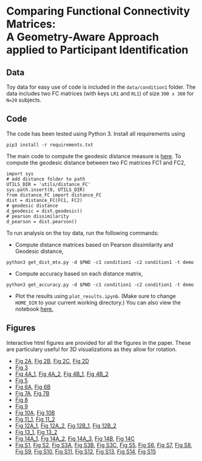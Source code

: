 # Comparing Functional Connectivity Matrices: <br/>A Geometry-Aware Approach applied to Participant Identification

## Data
Toy data for easy use of code is included in the `data/condition1` folder. The data includes two FC matrices (with keys `LR1` and `RL1`) of size `300 x 300` for `N=20` subjects.

## Code
The code has been tested using Python 3. Install all requirements using
```
pip3 install -r requirements.txt
```

The main code to compute the geodesic distance measure is [here](https://github.com/makto-toruk/FC_geodesic/blob/master/utils/distance_FC/distance_FC.py).
To compute the geodesic distance between two FC matrices FC1 and FC2,
```
import sys
# add distance folder to path
UTILS_DIR = 'utils/distance_FC'
sys.path.insert(0, UTILS_DIR)
from distance_FC import distance_FC
dist = distance_FC(FC1, FC2)
# geodesic distance
d_geodesic = dist.geodesic()
# pearson dissimilarity
d_pearson = dist.pearson()
```

To run analysis on the toy data, run the following commands:
* Compute distance matrices based on Pearson dissimilarity and Geodesic distance,
```
python3 get_dist_mtx.py -d $PWD -c1 condition1 -c2 condition1 -t demo
```
* Compute accuracy based on each distance matrix,
```
python3 get_accuracy.py -d $PWD -c1 condition1 -c2 condition1 -t demo
```
* Plot the results using `plot_results.ipynb`. (Make sure to change `HOME_DIR` to your current working directory.) You can also view the notebook [here.](https://nbviewer.jupyter.org/github/makto-toruk/FC_geodesic/blob/master/plot_results.ipynb)

## Figures

Interactive html figures are provided for all the figures in the paper. These are particulary useful for 3D visualizations as they allow for rotation.

* [Fig 2A](https://htmlpreview.github.io/?https://github.com/makto-toruk/FC_geodesic/blob/master/figures/Fig2A.html), [Fig 2B](https://htmlpreview.github.io/?https://github.com/makto-toruk/FC_geodesic/blob/master/figures/Fig2B.html), [Fig 2C](https://htmlpreview.github.io/?https://github.com/makto-toruk/FC_geodesic/blob/master/figures/Fig2C.html), [Fig 2D](https://htmlpreview.github.io/?https://github.com/makto-toruk/FC_geodesic/blob/master/figures/Fig2D.html)
* [Fig 3](https://htmlpreview.github.io/?https://github.com/makto-toruk/FC_geodesic/blob/master/figures/Fig3.html)
* [Fig 4A_1](https://htmlpreview.github.io/?https://github.com/makto-toruk/FC_geodesic/blob/master/figures/Fig4A_1.html), [Fig 4A_2](https://htmlpreview.github.io/?https://github.com/makto-toruk/FC_geodesic/blob/master/figures/Fig4A_2.html), [Fig 4B_1](https://htmlpreview.github.io/?https://github.com/makto-toruk/FC_geodesic/blob/master/figures/Fig4B_1.html), [Fig 4B_2](https://htmlpreview.github.io/?https://github.com/makto-toruk/FC_geodesic/blob/master/figures/Fig4B_2.html)
* [Fig 5](https://htmlpreview.github.io/?https://github.com/makto-toruk/FC_geodesic/blob/master/figures/Fig5.html)
* [Fig 6A](https://htmlpreview.github.io/?https://github.com/makto-toruk/FC_geodesic/blob/master/figures/Fig6A.html), [Fig 6B](https://htmlpreview.github.io/?https://github.com/makto-toruk/FC_geodesic/blob/master/figures/Fig6B.html)
* [Fig 7A](https://htmlpreview.github.io/?https://github.com/makto-toruk/FC_geodesic/blob/master/figures/Fig7A.html), [Fig 7B](https://htmlpreview.github.io/?https://github.com/makto-toruk/FC_geodesic/blob/master/figures/Fig7B.html)
* [Fig 8](https://htmlpreview.github.io/?https://github.com/makto-toruk/FC_geodesic/blob/master/figures/Fig8.html)
* [Fig 9](https://htmlpreview.github.io/?https://github.com/makto-toruk/FC_geodesic/blob/master/figures/Fig9.html)
* [Fig 10A](https://htmlpreview.github.io/?https://github.com/makto-toruk/FC_geodesic/blob/master/figures/Fig10A.html), [Fig 10B](https://htmlpreview.github.io/?https://github.com/makto-toruk/FC_geodesic/blob/master/figures/Fig10B.html)
* [Fig 11_1](https://htmlpreview.github.io/?https://github.com/makto-toruk/FC_geodesic/blob/master/figures/Fig11_1.html), [Fig 11_2](https://htmlpreview.github.io/?https://github.com/makto-toruk/FC_geodesic/blob/master/figures/Fig11_2.html)
* [Fig 12A_1](https://htmlpreview.github.io/?https://github.com/makto-toruk/FC_geodesic/blob/master/figures/Fig12A_1.html), [Fig 12A_2](https://htmlpreview.github.io/?https://github.com/makto-toruk/FC_geodesic/blob/master/figures/Fig12A_2.html), [Fig 12B_1](https://htmlpreview.github.io/?https://github.com/makto-toruk/FC_geodesic/blob/master/figures/Fig12B_1.html), [Fig 12B_2](https://htmlpreview.github.io/?https://github.com/makto-toruk/FC_geodesic/blob/master/figures/Fig12B_2.html)
* [Fig 13_1](https://htmlpreview.github.io/?https://github.com/makto-toruk/FC_geodesic/blob/master/figures/Fig13_1.html), [Fig 13_2](https://htmlpreview.github.io/?https://github.com/makto-toruk/FC_geodesic/blob/master/figures/Fig13_2.html)
* [Fig 14A_1](https://htmlpreview.github.io/?https://github.com/makto-toruk/FC_geodesic/blob/master/figures/Fig14A_1.html), [Fig 14A_2](https://htmlpreview.github.io/?https://github.com/makto-toruk/FC_geodesic/blob/master/figures/Fig14A_2.html), [Fig 14A_3](https://htmlpreview.github.io/?https://github.com/makto-toruk/FC_geodesic/blob/master/figures/Fig14A_3.html), [Fig 14B](https://htmlpreview.github.io/?https://github.com/makto-toruk/FC_geodesic/blob/master/figures/Fig14B.html), [Fig 14C](https://htmlpreview.github.io/?https://github.com/makto-toruk/FC_geodesic/blob/master/figures/Fig14C.html)
* [Fig S1](https://htmlpreview.github.io/?https://github.com/makto-toruk/FC_geodesic/blob/master/figures/FigS1.html), [Fig S2](https://htmlpreview.github.io/?https://github.com/makto-toruk/FC_geodesic/blob/master/figures/FigS2.html), [Fig S3A](https://htmlpreview.github.io/?https://github.com/makto-toruk/FC_geodesic/blob/master/figures/FigS3A.html), [Fig S3B](https://htmlpreview.github.io/?https://github.com/makto-toruk/FC_geodesic/blob/master/figures/FigS3B.html), [Fig S3C](https://htmlpreview.github.io/?https://github.com/makto-toruk/FC_geodesic/blob/master/figures/FigS3C.html), [Fig S5](https://htmlpreview.github.io/?https://github.com/makto-toruk/FC_geodesic/blob/master/figures/FigS5.html), [Fig S6](https://htmlpreview.github.io/?https://github.com/makto-toruk/FC_geodesic/blob/master/figures/FigS6.html), [Fig S7](https://htmlpreview.github.io/?https://github.com/makto-toruk/FC_geodesic/blob/master/figures/FigS7.html), [Fig S8](https://htmlpreview.github.io/?https://github.com/makto-toruk/FC_geodesic/blob/master/figures/FigS8.html), [Fig S9](https://htmlpreview.github.io/?https://github.com/makto-toruk/FC_geodesic/blob/master/figures/FigS9.html), [Fig S10](https://htmlpreview.github.io/?https://github.com/makto-toruk/FC_geodesic/blob/master/figures/FigS10.html), [Fig S11](https://htmlpreview.github.io/?https://github.com/makto-toruk/FC_geodesic/blob/master/figures/FigS11.html), [Fig S12](https://htmlpreview.github.io/?https://github.com/makto-toruk/FC_geodesic/blob/master/figures/FigS12.html), [Fig S13](https://htmlpreview.github.io/?https://github.com/makto-toruk/FC_geodesic/blob/master/figures/FigS13.html), [Fig S14](https://htmlpreview.github.io/?https://github.com/makto-toruk/FC_geodesic/blob/master/figures/FigS14.html), [Fig S15](https://htmlpreview.github.io/?https://github.com/makto-toruk/FC_geodesic/blob/master/figures/FigS15.html)
